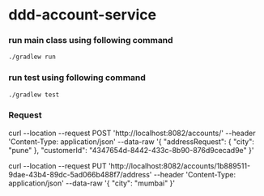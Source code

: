 # ddd-account-service

### run main class using following command
```bash
./gradlew run
```

### run test using following command
```bash
./gradlew test
```

### Request

curl --location --request POST 'http://localhost:8082/accounts/'
--header 'Content-Type: application/json'
--data-raw '{ "addressRequest": { "city": "pune" }, "customerId": "4347654d-8442-433c-8b90-876d9cecad9e" }'

curl --location --request PUT 'http://localhost:8082/accounts/1b889511-9dae-43b4-89dc-5ad066b488f7/address'
--header 'Content-Type: application/json'
--data-raw '{ "city": "mumbai" }'
